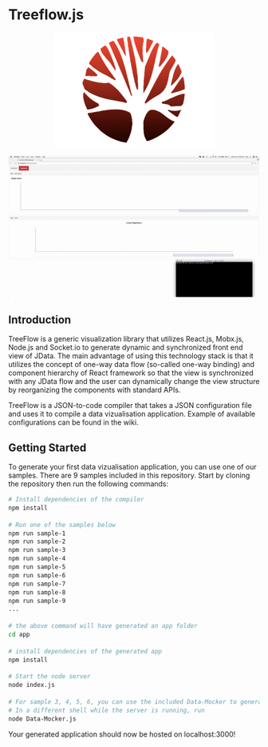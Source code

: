 
# Treeflow.js

<p align="center">
  <img src="./doc/treeflow.png">
</p>


![](/doc/graph.gif)

## Introduction

TreeFlow is a generic visualization library that utilizes React.js, Mobx.js, Node.js and Socket.io to generate dynamic and synchronized front end view of JData. The main advantage of using this technology stack is that it utilizes the concept of one-way data flow (so-called one-way binding) and component hierarchy of React framework so that the view is synchronized with any JData flow and the user can dynamically change the view structure by reorganizing the components with standard APIs.

TreeFlow is a JSON-to-code compiler that takes a JSON configuration file and uses it to compile a data vizualisation application. Example of available configurations can be found in the wiki.


## Getting Started

To generate your first data vizualisation application, you can use one of our samples. There are 9 samples included in this repository. 
Start by cloning the repository then run the following commands:

```bash
# Install dependencies of the compiler
npm install 

# Run one of the samples below
npm run sample-1
npm run sample-2
npm run sample-3
npm run sample-4
npm run sample-5
npm run sample-6
npm run sample-7
npm run sample-8
npm run sample-9
...

# the above command will have generated an app folder
cd app

# install dependencies of the generated app
npm install

# Start the node server
node index.js 

# For sample 3, 4, 5, 6, you can use the included Data-Mocker to generate data for the graphs
# In a different shell while the server is running, run
node Data-Mocker.js
```

Your generated application should now be hosted on localhost:3000! 